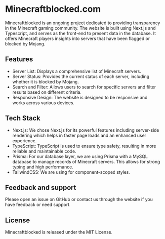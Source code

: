 # Minecraftblocked.com

Minecraftblocked is an ongoing project dedicated to providing transparency in the Minecraft gaming community. The website is built using Next.js and Typescript, and serves as the front-end to present data in the database. It offers Minecraft players insights into servers that have been flagged or blocked by Mojang.

## Features

- Server List: Displays a comprehensive list of Minecraft servers.
- Server Status: Provides the current status of each server, including whether it is blocked by Mojang.
- Search and Filter: Allows users to search for specific servers and filter results based on different criteria.
- Responsive Design: The website is designed to be responsive and works across various devices.

## Tech Stack

- Next.js: We chose Next.js for its powerful features including server-side rendering which helps in faster page loads and an enhanced user experience.
- TypeScript: TypeScript is used to ensure type safety, resulting in more reliable and maintainable code.
- Prisma: For our database layer, we are using Prisma with a MySQL database to manage records of Minecraft servers. This allows for strong typing and high performance.
- TailwindCSS: We are using for component-scoped styles.

## Feedback and support

Please open an issue on GitHub or contact us through the website if you have feedback or need support.

## License

Minecraftblocked is released under the MIT License.
